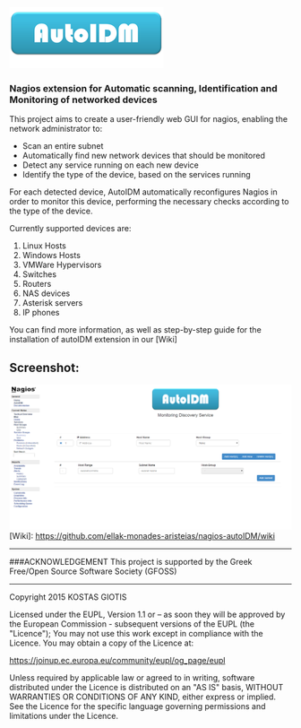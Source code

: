 ![alt text](https://github.com/ellak-monades-aristeias/nagios-autoIDM/blob/master/misc/logo.png "Auto IDM Logo")

### Nagios extension for Automatic scanning, Identification and Monitoring of networked devices

This project aims to create a user-friendly web GUI for nagios, enabling the network administrator to:

* Scan an entire subnet
* Automatically find new network devices that should be monitored
* Detect any service running on each new device
* Identify the type of the device, based on the services running

For each detected device, AutoIDM automatically reconfigures Nagios in order to monitor this device, performing the necessary checks according to the type of the device.

Currently supported devices are:

1. Linux Hosts
2. Windows Hosts
3. VMWare Hypervisors
4. Switches
5. Routers
6. NAS devices
7. Asterisk servers
8. IP phones

You can find more information, as well as step-by-step guide for the installation of autoIDM extension in our [Wiki]

Screenshot:
--------------
![alt text](https://github.com/ellak-monades-aristeias/nagios-autoIDM/blob/master/misc/Screenshot.png "Screenshot")
   [Wiki]: <https://github.com/ellak-monades-aristeias/nagios-autoIDM/wiki>

----------------------------------

###ACKNOWLEDGEMENT
This project is supported by the Greek Free/Open Source Software Society (GFOSS)

----------------------------------
Copyright 2015 KOSTAS GIOTIS

Licensed under the EUPL, Version 1.1 or – as soon they
will be approved by the European Commission - subsequent
versions of the EUPL (the "Licence");
You may not use this work except in compliance with the
Licence.
You may obtain a copy of the Licence at:

https://joinup.ec.europa.eu/community/eupl/og_page/eupl

Unless required by applicable law or agreed to in
writing, software distributed under the Licence is
distributed on an "AS IS" basis,
WITHOUT WARRANTIES OR CONDITIONS OF ANY KIND, either
express or implied.
See the Licence for the specific language governing
permissions and limitations under the Licence.
